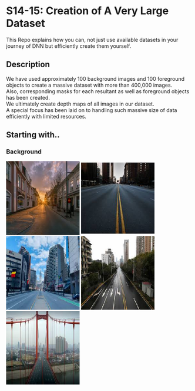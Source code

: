 # S14-15: Creation of A Very Large Dataset

This Repo explains how you can, not just use available datasets in your journey of DNN but efficiently create them yourself.

## Description  
We have used approximately 100 background images and 100 foreground objects to create a massive dataset with more than 400,000 images.  
Also, corresponding masks for each resultant as well as foreground objects has been created.  
We ultimately create depth maps of all images in our dataset.  
A special focus has been laid on to handling such massive size of data efficiently with limited resources.

## Starting with..
### Background  
<p float="left">
  <img src="/background/S_50.jpg" width="200" />
  <img src="/background/S_54.jpg" width="200" /> 
  <img src="/background/S_73.jpg" width="200" />
  <img src="/background/S_102.jpg" width="200" />
  <img src="/background/S_57.jpg" width="200" />
</p>
